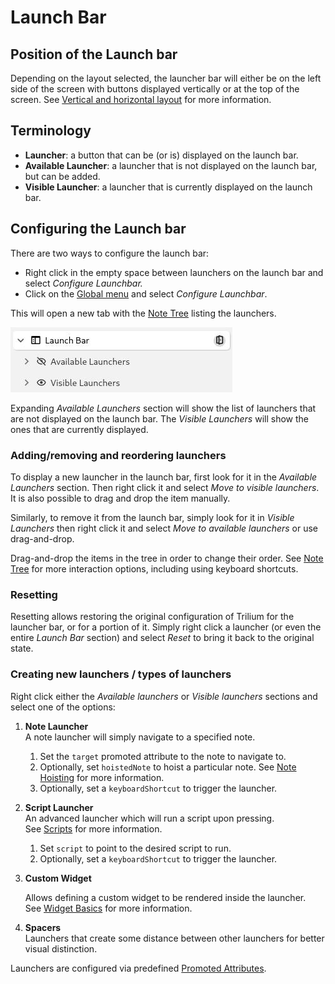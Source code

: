 # Launch Bar
## Position of the Launch bar

Depending on the layout selected, the launcher bar will either be on the left side of the screen with buttons displayed vertically or at the top of the screen. See [Vertical and horizontal layout](Vertical%20and%20horizontal%20layout.md) for more information.

## Terminology

*   **Launcher**: a button that can be (or is) displayed on the launch bar.
*   **Available Launcher**: a launcher that is not displayed on the launch bar, but can be added.
*   **Visible Launcher**: a launcher that is currently displayed on the launch bar.

## Configuring the Launch bar

There are two ways to configure the launch bar:

*   Right click in the empty space between launchers on the launch bar and select _Configure Launchbar._
*   Click on the [Global menu](Global%20menu.md) and select _Configure Launchbar_.

This will open a new tab with the [Note Tree](Note%20Tree.md) listing the launchers.

![](Launch%20Bar_image.png)

Expanding _Available Launchers_ section will show the list of launchers that are not displayed on the launch bar. The _Visible Launchers_ will show the ones that are currently displayed.

### Adding/removing and reordering launchers

To display a new launcher in the launch bar, first look for it in the _Available Launchers_ section. Then right click it and select _Move to visible launchers_. It is also possible to drag and drop the item manually.

Similarly, to remove it from the launch bar, simply look for it in _Visible Launchers_ then right click it and select _Move to available launchers_ or use drag-and-drop.

Drag-and-drop the items in the tree in order to change their order. See [Note Tree](Note%20Tree.md) for more interaction options, including using keyboard shortcuts.

### Resetting

Resetting allows restoring the original configuration of Trilium for the launcher bar, or for a portion of it. Simply right click a launcher (or even the entire _Launch Bar_ section) and select _Reset_ to bring it back to the original state.

### Creating new launchers / types of launchers

Right click either the _Available launchers_ or _Visible launchers_ sections and select one of the options:

1.  **Note Launcher**  
    A note launcher will simply navigate to a specified note.
    
    1.  Set the `target` promoted attribute to the note to navigate to.
    2.  Optionally, set `hoistedNote` to hoist a particular note. See [Note Hoisting](../Navigation/Note%20Hoisting.md) for more information.
    3.  Optionally, set a `keyboardShortcut` to trigger the launcher.
    
2.  **Script Launcher**  
    An advanced launcher which will run a script upon pressing. See [Scripts](../../Note%20Types/Code/Scripts.md) for more information.
    
    1.  Set `script` to point to the desired script to run.
    2.  Optionally, set a `keyboardShortcut` to trigger the launcher.
    
3.  **Custom Widget**
    
    Allows defining a custom widget to be rendered inside the launcher. See [Widget Basics](../../Developer%20Guides/Widget%20Basics.md) for more information.
    
4.  **Spacers**  
    Launchers that create some distance between other launchers for better visual distinction.

Launchers are configured via predefined [Promoted Attributes](../../Advanced%20Usage/Attributes/Promoted%20Attributes.md).